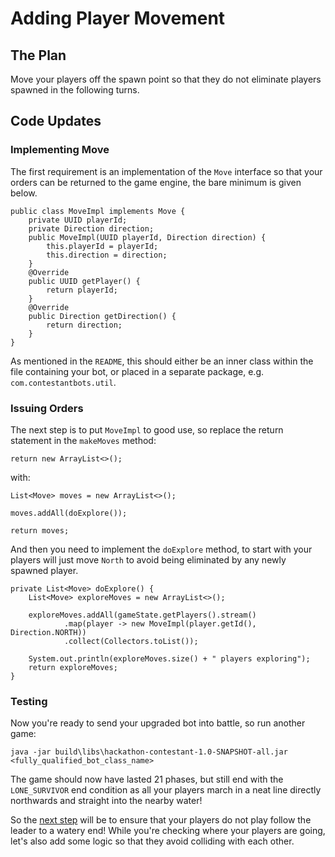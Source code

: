 # Adding Player Movement

## The Plan
Move your players off the spawn point so that they do not eliminate players spawned in the following turns.

## Code Updates
### Implementing Move
The first requirement is an implementation of the `Move` interface so that your orders can be returned to the game
engine, the bare minimum is given below.
```
public class MoveImpl implements Move {
    private UUID playerId;
    private Direction direction;
    public MoveImpl(UUID playerId, Direction direction) {
        this.playerId = playerId;
        this.direction = direction;
    }
    @Override
    public UUID getPlayer() {
        return playerId;
    }
    @Override
    public Direction getDirection() {
        return direction;
    }
}
```

As mentioned in the `README`, this should either be an inner class within the file containing your bot, or placed in a
separate package, e.g. `com.contestantbots.util`.

### Issuing Orders
The next step is to put `MoveImpl` to good use, so replace the return statement in the `makeMoves` method:
```
return new ArrayList<>();
```

with:
```
List<Move> moves = new ArrayList<>();

moves.addAll(doExplore());

return moves;
```

And then you need to implement the `doExplore` method, to start with your players will just move `North` to avoid being
eliminated by any newly spawned player.
```
private List<Move> doExplore() {
    List<Move> exploreMoves = new ArrayList<>();

    exploreMoves.addAll(gameState.getPlayers().stream()
            .map(player -> new MoveImpl(player.getId(), Direction.NORTH))
            .collect(Collectors.toList());
    
    System.out.println(exploreMoves.size() + " players exploring");
    return exploreMoves;
}
```

### Testing
Now you're ready to send your upgraded bot into battle, so run another game:
```
java -jar build\libs\hackathon-contestant-1.0-SNAPSHOT-all.jar <fully_qualified_bot_class_name>
```

The game should now have lasted 21 phases, but still end with the `LONE_SURVIVOR` end condition as all your players
march in a neat line directly northwards and straight into the nearby water!

So the [next step](2-avoiding-out-of-bounds.md) will be to ensure that your players do not play follow the leader to a
watery end!  While you're checking where your players are going, let's also add some logic so that they avoid colliding
with each other.
